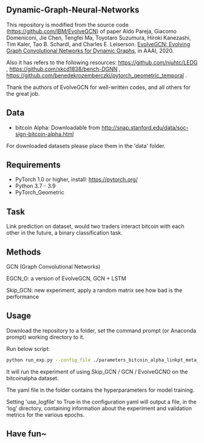 ## Dynamic-Graph-Neural-Networks
This repository is modified from the source code (https://github.com/IBM/EvolveGCN) of paper Aldo Pareja, Giacomo Domeniconi, Jie Chen, Tengfei Ma, Toyotaro Suzumura, Hiroki Kanezashi, Tim Kaler, Tao B. Schardl, and Charles E. Leiserson. [EvolveGCN: Evolving Graph Convolutional Networks for Dynamic Graphs](https://arxiv.org/abs/1902.10191), in AAAI, 2020.

Also it has refers to the following resources: https://github.com/njuhtc/LEDG , https://github.com/xkcd1838/bench-DGNN , https://github.com/benedekrozemberczki/pytorch_geometric_temporal .

Thank the authors of EvolveGCN for well-written codes, and all others for the great job. 

## Data
- bitcoin Alpha: Downloadable from http://snap.stanford.edu/data/soc-sign-bitcoin-alpha.html

For downloaded datasets please place them in the 'data' folder.

## Requirements
  * PyTorch 1.0 or higher, install: https://pytorch.org/
  * Python 3.7 - 3.9
  * PyTorch_Geometric

## Task
Link prediction on dataset, would two traders interact bitcoin with each other in the future, a binary classification task.

## Methods
GCN (Graph Convolutional Networks) 

EGCN_O: a version of EvolveGCN, GCN + LSTM

Skip_GCN: new experiment, apply a random matrix see how bad is the performance

## Usage

Download the repository to a folder, set the command prompt (or Anaconda prompt) working directory to it.  

Run below script:

```sh
python run_exp.py --config_file ./parameters_bitcoin_alpha_linkpt_meta_gcn.yaml
```

It will run the experiment of using Skip_GCN / GCN / EvolveGCNO on the bitcoinalpha dataset.

The yaml file in the folder contains the hyperparameters for model training. 

Setting 'use_logfile' to True in the configuration yaml will output a file, in the 'log' directory, containing information about the experiment and validation metrics for the various epochs.

## Have fun~ 
